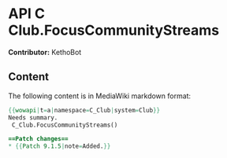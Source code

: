 # API C Club.FocusCommunityStreams

**Contributor:** KethoBot

## Content

The following content is in MediaWiki markdown format:

```mediawiki
{{wowapi|t=a|namespace=C_Club|system=Club}}
Needs summary.
 C_Club.FocusCommunityStreams()

==Patch changes==
* {{Patch 9.1.5|note=Added.}}
```